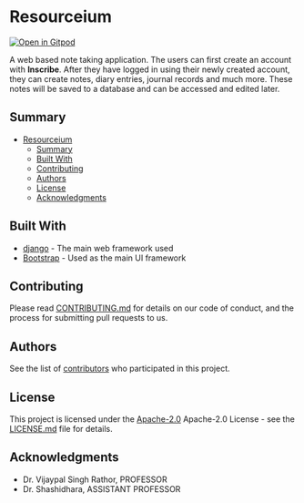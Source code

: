 # Resourceium

[![Open in Gitpod](https://gitpod.io/button/open-in-gitpod.svg)](https://gitpod.io/#https://github.com/KushagraSinha2002/Resourceium)

A web based note taking application. The users can first create an account with
**Inscribe**. After they have logged in using their newly created account, they can create
notes, diary entries, journal records and much more. These notes will be saved to a
database and can be accessed and edited later.

## Summary

- [Resourceium](#resourceium)
  - [Summary](#summary)
  - [Built With](#built-with)
  - [Contributing](#contributing)
  - [Authors](#authors)
  - [License](#license)
  - [Acknowledgments](#acknowledgments)

## Built With

- [django](https://www.djangoproject.com/) - The main web framework used
- [Bootstrap](https://getbootstrap.com/) - Used as the main UI framework

## Contributing

Please read [CONTRIBUTING.md](CONTRIBUTING.md) for details on our code
of conduct, and the process for submitting pull requests to us.

## Authors

See the list of [contributors](contributors.md) who participated in this project.

## License

This project is licensed under the [Apache-2.0](LICENSE.md)
Apache-2.0 License - see the [LICENSE.md](LICENSE.md) file for
details.

## Acknowledgments

- Dr. Vijaypal Singh Rathor, PROFESSOR
- Dr. Shashidhara, ASSISTANT PROFESSOR
